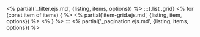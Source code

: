
<% partial('_filter.ejs.md', {listing, items, options}) %>
:::{.list .grid}
<% for (const item of items) { %>
  <% partial('item-grid.ejs.md', {listing, item, options}) %>
<% } %>
:::
<% partial('_pagination.ejs.md', {listing, items, options}) %>

